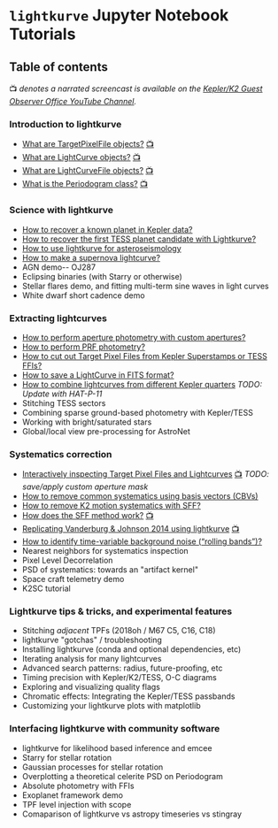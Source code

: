 # `lightkurve` Jupyter Notebook Tutorials

## Table of contents

:tv: *denotes a narrated screencast is available on the [Kepler/K2 Guest Observer Office YouTube Channel](https://www.youtube.com/channel/UCJx_ls4mg5ms9q4Mv_2mYqg).*

### Introduction to lightkurve

- [What are TargetPixelFile objects?](01-target-pixel-files.ipynb)  [:tv:](https://youtu.be/ebw4diF-2NY)
- [What are LightCurve objects?](01-what-are-lightcurves.ipynb)  [:tv:](https://youtu.be/xBesCFlkjIw)
- [What are LightCurveFile objects?](01-lightcurve-files.ipynb)  [:tv:](https://youtu.be/rh7kSNlsqGM)
- [What is the Periodogram class?](01-using-the-periodogram-class.ipynb) [:tv:](https://youtu.be/dYk2gjZGK7k)

### Science with lightkurve

- [How to recover a known planet in Kepler data?](02-recover-a-planet.ipynb)
- [How to recover the first TESS planet candidate with Lightkurve?](02-how-to-recover-the-first-tess-candidate.ipynb)
- [How to use lightkurve for asteroseismology](02-how-to-use-lightkurve-for-asteroseismology.ipynb)
- [How to make a supernova lightcurve?](02-how-to-make-a-supernova-lightcurve.ipynb)
- AGN demo-- OJ287
- Eclipsing binaries (with Starry or otherwise)
- Stellar flares demo, and fitting multi-term sine waves in light curves
- White dwarf short cadence demo

### Extracting lightcurves

- [How to perform aperture photometry with custom apertures?](03-making-custom-apertures.ipynb)
- [How to perform PRF photometry?](03-how-to-use-prf-photometry.ipynb)
- [How to cut out Target Pixel Files from Kepler Superstamps or TESS FFIs?](03-cutting-out-tpfs-from-tess-ffis.ipynb)
- [How to save a LightCurve in FITS format?](03-making-fits-files.ipynb)
- [How to combine lightcurves from different Kepler quarters](03-appending-lightcurves.ipynb) *TODO: Update with HAT-P-11*
- Stitching TESS sectors
- Combining sparse ground-based photometry with Kepler/TESS
- Working with bright/saturated stars
- Global/local view pre-processing for AstroNet

### Systematics correction

- [Interactively inspecting Target Pixel Files and Lightcurves](04-interact-with-lightcurves-and-tpf.ipynb) [:tv:](https://youtu.be/89_sz-oG4VI) *TODO: save/apply custom aperture mask*
- [How to remove common systematics using basis vectors (CBVs)](04-removing-cbvs.ipynb)
- [How to remove K2 motion systematics with SFF?](04-how-to-detrend.ipynb)
- [How does the SFF method work?](04-replicate-vanderburg-2014-k2sff.ipynb) [:tv:](https://youtu.be/3Vs9uWW-E84)
- [Replicating Vanderburg & Johnson 2014 using lightkurve](04-replicate-vanderburg-2014-lightkurve.ipynb)  [:tv:](https://youtu.be/kYRqZwz2VPU)
- [How to identify time-variable background noise (“rolling bands”)?](04-identify-rolling-band.ipynb)
- Nearest neighbors for systematics inspection
- Pixel Level Decorrelation
- PSD of systematics: towards an "artifact kernel"
- Space craft telemetry demo
- K2SC tutorial

### Lightkurve tips & tricks, and experimental features
- Stitching *adjacent* TPFs (2018oh / M67 C5, C16, C18)
- lightkurve "gotchas" / troubleshooting
- Installing lightkurve (conda and optional dependencies, etc)
- Iterating analysis for many lightcurves
- Advanced search patterns: radius, future-proofing, etc
- Timing precision with Kepler/K2/TESS, O-C diagrams
- Exploring and visualizing quality flags
- Chromatic effects: Integrating the Kepler/TESS passbands
- Customizing your lightkurve plots with matplotlib

### Interfacing lightkurve with community software
- lightkurve for likelihood based inference and emcee
- Starry for stellar rotation
- Gaussian processes for stellar rotation
- Overplotting a theoretical celerite PSD on Periodogram
- Absolute photometry with FFIs
- Exoplanet framework demo
- TPF level injection with scope
- Comaparison of lightkurve vs astropy timeseries vs stingray
